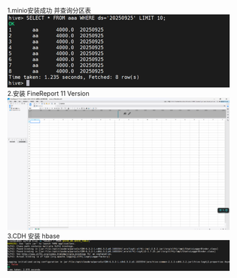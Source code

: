 1.minio安装成功 并查询分区表
![img_20.png](img_20.png)
2.安装 FineReport 11 Version
![img_21.png](img_21.png)
3.CDH 安装 hbase
![img_22.png](img_22.png)